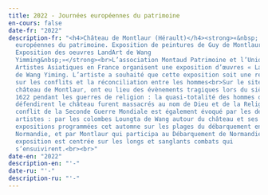 ```yaml
---
title: 2022 - Journées européennes du patrimoine
en-cours: false
date-fr: "2022"
description-fr: "<h4>Château de Montlaur (Hérault)</h4><strong>«&nbsp; Journées
  européennes du patrimoine. Exposition de peintures de Guy de Montlaur.
  Exposition des oeuvres LandArt de Wang
  Yimming&nbsp;»</strong><br>L’association Montaud Patrimoine et l’Union des
  Artistes Asiatiques en France organisent une exposition d’œuvres « Landart »
  de Wang Yiming. L’artiste a souhaité que cette exposition soit une réflexion
  sur les conflits et la réconciliation entre les hommes<br>Sur le site du
  château de Montlaur, ont eu lieu des évènements tragiques lors du siège de
  1622 pendant les guerres de religion : la quasi-totalité des hommes qui
  défendirent le château furent massacrés au nom de Dieu et de la Religion. Le
  conflit de la Seconde Guerre Mondiale est également évoqué par les deux
  artistes : par les colombes Loungta de Wang autour du château et ses
  expositions programmées cet automne sur les plages du débarquement en
  Normandie, et par Montlaur qui participa au Débarquement de Normandie ; son
  exposition est centrée sur les longs et sanglants combats qui
  s’ensuivirent.<br><br>"
date-en: "2022"
description-en: "'﻿-"
date-ru: "'-"
description-ru: "'﻿-"
---
```

